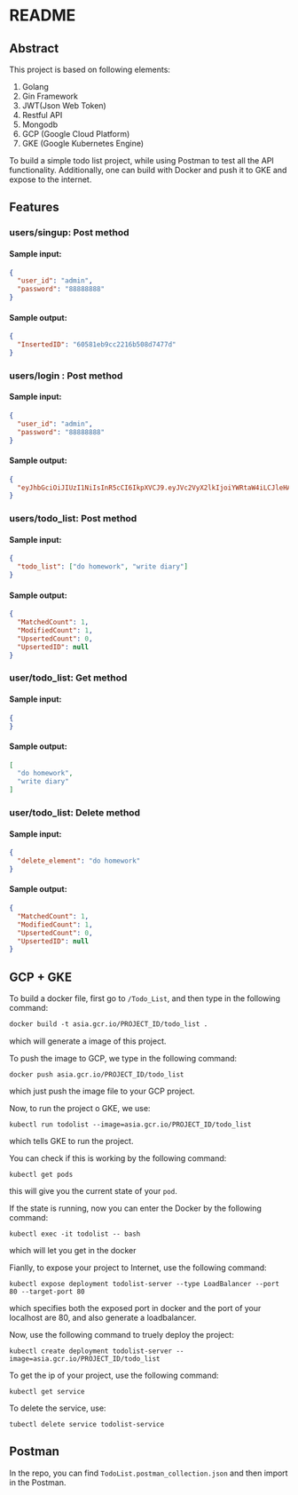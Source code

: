 # README

## Abstract

This project is based on following elements:
1. Golang
2. Gin Framework
3. JWT(Json Web Token)
4. Restful API
5. Mongodb 
6. GCP (Google Cloud Platform)
7. GKE (Google Kubernetes Engine)

To build a simple todo list project, while using Postman to test all the API functionality. Additionally, one can build with Docker and push it to GKE and expose to the internet.

## Features

### 	users/singup: Post method

#### 		Sample input:

```json
{
  "user_id": "admin",
  "password": "88888888"
}
```

#### 		Sample output:

```json
{
  "InsertedID": "60581eb9cc2216b508d7477d"
}
```

### 	users/login : Post method

#### 		Sample input:

```json
{
  "user_id": "admin",
  "password": "88888888"
}
```

#### 		Sample output:

```json
{
  "eyJhbGciOiJIUzI1NiIsInR5cCI6IkpXVCJ9.eyJVc2VyX2lkIjoiYWRtaW4iLCJleHAiOjE2MTY0NzQxNjl9.aAlh_LuxqLfWWSzCd3uA3C2RoBOTnC3HSqPaAvzYIkE"
}
```

### 	users/todo_list: Post method

#### 		Sample input:

```json
{
  "todo_list": ["do homework", "write diary"]
}
```

#### 		Sample output:

```json
{
  "MatchedCount": 1,
  "ModifiedCount": 1,
  "UpsertedCount": 0,
  "UpsertedID": null
}
```
### 	user/todo_list: Get method

#### 		Sample input:

```json
{
}
```

#### 		Sample output:

```json
[
  "do homework",
  "write diary"
]
```
### 	user/todo_list: Delete method

#### 		Sample input:

```json
{
  "delete_element": "do homework"
}
```

#### 	Sample output:

```json
{
  "MatchedCount": 1,
  "ModifiedCount": 1,
  "UpsertedCount": 0,
  "UpsertedID": null
}
```
## GCP + GKE

To build a docker file, first go to `/Todo_List`, and then type in the following command:

```dockerfile
docker build -t asia.gcr.io/PROJECT_ID/todo_list .
```
which will generate a image of this project.

To push the image to GCP, we type in the following command:

```
docker push asia.gcr.io/PROJECT_ID/todo_list
```
which just push the image file to your GCP project.

Now, to run the project o GKE, we use:
```
kubectl run todolist --image=asia.gcr.io/PROJECT_ID/todo_list
```
which tells GKE to run the project.

You can check if this is working by the following command:

```
kubectl get pods
```
this will give you the current state of your `pod`.

If the state is running, now you can enter the Docker by the following command:

```
kubectl exec -it todolist -- bash
```
which will let you get in the docker

Fianlly, to expose your project to Internet, use the following command:

```
kubectl expose deployment todolist-server --type LoadBalancer --port 80 --target-port 80
```
which specifies both the exposed port in docker and the port of your localhost are 80, and also generate a loadbalancer.

Now, use the following command to truely deploy the project:

```
kubectl create deployment todolist-server --image=asia.gcr.io/PROJECT_ID/todo_list
```

To get the ip of your project, use the following command:

```
kubectl get service
```
To delete the service, use:

```
tubectl delete service todolist-service
```

## Postman
In the repo, you can find `TodoList.postman_collection.json` and then import in the Postman.
